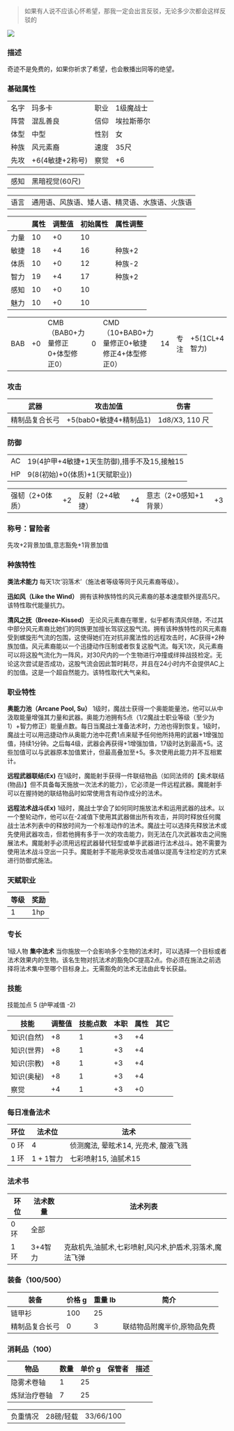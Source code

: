 > 如果有人说不应该心怀希望，那我一定会出言反驳，无论多少次都会这样反驳的

![](../../res/avatar/madoka.jpg)

### 描述

奇迹不是免费的，如果你祈求了希望，也会散播出同等的绝望。

### 基础属性

<table>
  <tr>
      <td>名字</td>
      <td>玛多卡</td>
      <td>职业</td>
      <td>1级魔战士</td>
  </tr>
  <tr>
      <td>阵营</td>
      <td>混乱善良</td>
      <td>信仰</td>
      <td>埃拉斯蒂尔</td>
  </tr>
  <tr>
      <td>体型</td>
      <td>中型</td>
      <td>性别</td>
      <td>女</td>
  </tr>
  <tr>
      <td>种族</td>
      <td>风元素裔</td>
      <td>速度</td>
      <td>35尺</td>
  </tr>
  <tr>
      <td>先攻</td>
      <td>+6(4敏捷+2称号)</td>
      <td>察觉</td>
      <td>+6</td>
  </tr>
</table>
<table>
  <tr>
      <td>感知</td>
      <td>黑暗视觉(60尺)</td>
  </tr>
</table>
<table>
    <tr>
        <td>语言</td>
        <td>通用语、风族语、矮人语、精灵语、水族语、火族语</td>
    </tr>
</table>

|      | 属性 | 调整值 | 初始属性 | 属性调整 |
| ---- | ---- | ------ | -------- | -------- |
| 力量 | 10   | +0     | 10       |
| 敏捷 | 18   | +4     | 16       | 种族+2   |
| 体质 | 10   | +0     | 12       | 种族-2     |
| 智力 | 19   | +4     | 17       | 种族+2  |
| 感知 | 10   | +0     | 10       |
| 魅力 | 10   | +0     | 10       | 
<table>
    <tr>
        <td>BAB</td>
        <td>+0</td>
            <td>CMB（BAB0+力量修正0+体型修正0）</td>
        <td>0</td>
            <td>CMD（10+BAB0+力量修正0+敏捷修正4+体型修正0）</td>
        <td>14</td>
	    <td>专注</td>
        <td>+5(1CL+4智力)</td>
    </tr>
</table>

### 攻击

| 武器         | 攻击加值           | 伤害          |
| ------------ | ------------------ | ------------- |
| 精制品复合长弓 | +5(bab0+敏捷4+精制品1)       | 1d8/X3, 110 尺 |

### 防御

<table>
    <tr>
        <td>AC</td>
        <td>19(4护甲+4敏捷+1天生防御),措手不及15,接触15</td>
    </tr>
    <tr>
        <td>HP</td>
        <td>9(8(初始)+0(体质)+1(天赋职业))</td>
    </tr>
</table>
<table>
    <tr>
        <td>强韧（2+0体质）</td>
        <td>+2</td>
            <td>反射（2+4敏捷）</td>
        <td>+4</td>
            <td>意志（2+0感知+1背景）</td>
        <td>+3</td>
    </tr>
</table>

### 称号：冒险者

先攻+2背景加值,意志豁免+1背景加值

### 种族特性

**类法术能力** 每天1次‘羽落术’（施法者等级等同于风元素裔等级）。

**迅如风（Like the Wind）** 拥有该种族特性的风元素裔的基本速度额外提高5尺。该特性取代能量抗力。

**清风之抚（Breeze-Kissed）** 无论风元素裔在哪里，似乎都有清风伴随，不过其中部分风元素裔比她们的同族更加擅长驾驭这股气流。拥有该种族特性的风元素裔受到螺旋形气流的包围，这使得她们在对抗非魔法性的远程攻击时，AC获得+2种族加值。风元素裔能以一个迅捷动作压制或者恢复这股气流。每天1次，风元素裔可以将这股气流化为一阵风，对30尺内的一个生物进行冲撞或绊摔战技检定。无论这次尝试是否成功，这股气流会因此暂时耗尽，并且在24小时内不会提供AC上的加值。这是一个超自然能力。该特性取代大气亲和。

### 职业特性

**奥能力池（Arcane Pool, Su）** 1级时，魔战士获得一个奥能能量池，他可以从中汲取能量增强其力量和武器。奥能力池拥有5点（1/2魔战士职业等级（至少为1）+智力修正）能量点数。每日当魔战士准备法术时，力池也得到恢复。1级时，魔战士可以用迅捷动作从奥能力池中花费1点来赋予任何他所持用的武器+1增强加值，持续1分钟。之后每4级，武器会再获得+1增强加值，17级时达到最高+5。这些加值可以与武器原本加值累计，但最高叠加至+5。多次使用此能力并不互相累计。

**远程武器联结(Ex)** 在1级时，魔能射手获得一件联结物品（如同法师的【奥术联结(物品)】但不具备每天施放一次法术的能力），它必须是一件远程武器。魔能射手可以在握持她的联结物品时如常使用含有动作成分的法术。

**远程法术战斗(Ex)** 1级时，魔战士学会了如何同时施放法术和运用武器的战术。以一个整轮动作，他可以在-2减值下使用其武器做出所有攻击，并同时释放任何魔战士法术列表中的释放时间为一个标准动作的法术。魔战士可以选择先释放法术或先使用武器攻击，但若他拥有多于一次的攻击能力，则无法在几次武器攻击之间施展法术。魔能射手必须用远程武器替代轻型或单手武器进行法术战斗。她不需要为使用法术战斗空出一只手。魔能射手不能用承受攻击减值以提高专注检定的方式来进行防御式施法。

### 天赋职业
| 等级         | 奖励          |
| --- | ------------------ |
| 1 | 1hp |

### 专长

1级人物 **集中法术** 当你施放一个会影响多个生物的法术时，可以选择一个目标或者法术效果内的生物。该名生物对抗法术的豁免DC提高2点。你必须在施法之前选择将法术集中至哪个目标身上。无需豁免的法术无法由此专长获益。

### 技能

技能加点 5 (护甲减值 -2)

| 技能 | 调整值  | 技能点数  | 本职  | 属性 | 其它     |
| --- | ------ | -------- | ---- | ---- | -------- |
| 知识(自然) | +8     | 1        | +3   | +4   |
| 知识(世界) | +8     | 1        | +3   | +4   |
| 知识(宗教) | +8     | 1        | +3   | +4   |
| 知识(奥秘) | +8     | 1        | +3   | +4   |
| 察觉 | +4     | 1        | +3   | +0   |


### 每日准备法术

| 环位 | 法术位 | 法术                     |
| ---- | ------------ | ------------------------ |
| 0 环 | 4 | 侦测魔法, 晕眩术14, 光亮术, 酸液飞溅 |
| 1 环 | 1 + 1智力| 七彩喷射15, 油腻术15 |

### 法术书

| 环位 | 法术数量 | 法术列表 |
| ---- | ------------ | ------------------------ |
| 0 环 | 全部 |
| 1 环 | 3+4智力 |克敌机先,油腻术,七彩喷射,风闪术,护盾术,羽落术,魔法飞弹 |

### 装备（100/500）
| 装备         | 价格 g | 重量 lb | 简介 |
| ------------ | ------ | ------- | ---- |
| 链甲衫 | 100    | 25      |
| 精制品复合长弓 | 0    | 3      | 联结物品附魔半价,原物品免费 |

### 消耗品（100）
| 物品           | 数量 | 单价 g | 保管者 | 描述 |
| -------------- | ---- | ---- | ---- | ---- |
| 隐雾术卷轴   | 1    | 25    | 
| 炼狱治疗卷轴   | 7    | 25    | 

<table>
    <tr>
	<td>负重情况</td>
        <td>28磅/轻载</td>
	<td>33/66/100</td>
    </tr>
</table>
